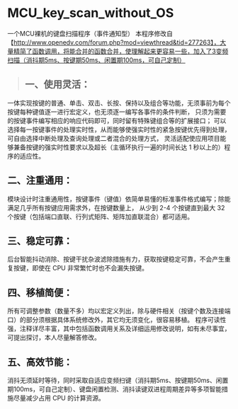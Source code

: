 # MCU_key_scan_without_OS
一个MCU裸机的键盘扫描程序（事件通知型）
本程序修改自【http://www.openedv.com/forum.php?mod=viewthread&tid=277263】，大量精简了函数调用，将能合并的函数合并，使理解起来更容易一些，加入了3变频扫描（消抖期5ms、按键期50ms、闲置期100ms，可自己定制）
>## 一、使用灵活：
一体实现按键的普通、单击、双击、长按、保持以及组合等功能，无须事前为每个按键每种键值逐一进行宏定义，也无须逐一编写各事件的条件判断，
只须为需要的按键事件编写相应的响应代码即可，同时留有特殊键组合等的扩展接口； 可以选择每一按键事件的处理实时性，从而能够使强实时性的紧急按键优先得到处理，可自由选择中断处理及查询处理或二者混合的处理方式， 灵活适配使应用项目能够兼备按键的强实时性要求以及超长（主循环执行一遍的时间长达 1 秒以上的）程序的适应性。

## 二、注重通用：
模块设计时注重通用性，按键事件（键值）依简单易懂的标准事件格式编写；除能满足几乎所有按键应用需求外，在按键数量上， 从少到 2-4 个按键直到最大 32 个按键（包括端口直联、行列式矩阵、矩阵加直联混合）都可适用。

## 三、稳定可靠：
后台智能抖动消除、按键干扰杂波滤除措施有力，获取按键稳定可靠，不会产生重复按键，即使在 CPU 非常繁忙时也不会漏失按键。

## 四、移植简便：
所有可调整参数（数量不多）均以宏定义列出，除与硬件相关（按键个数及连接端口）的部分须根据具体系统修改外，其它均无须变化，很容易移植。 程序可读性强，注释详尽丰富，其中包括函数调用关系及详细运用修改说明，如有未尽事宜，可提出探讨，本人尽量解答修改。

## 五、高效节能：
消抖无须延时等待，同时采取自适应变频扫键（消抖期5ms、按键期50ms、闲置期100ms，可自己定制）、键盘闲置检测、消抖读键双进程周期差异等多项智能措施尽量减少占用 CPU 的计算资源。
